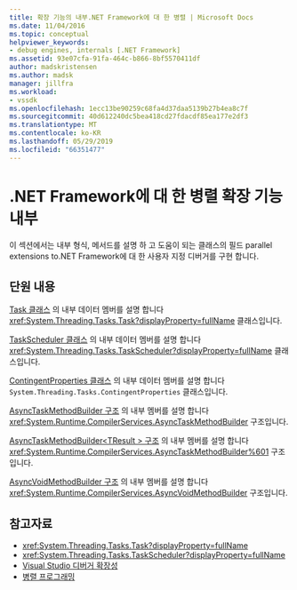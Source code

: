 ```yaml
---
title: 확장 기능의 내부.NET Framework에 대 한 병렬 | Microsoft Docs
ms.date: 11/04/2016
ms.topic: conceptual
helpviewer_keywords:
- debug engines, internals [.NET Framework]
ms.assetid: 93e07cfa-91fa-464c-b866-8bf5570411df
author: madskristensen
ms.author: madsk
manager: jillfra
ms.workload:
- vssdk
ms.openlocfilehash: 1ecc13be90259c68fa4d37daa5139b27b4ea8c7f
ms.sourcegitcommit: 40d612240dc5bea418cd27fdacdf85ea177e2df3
ms.translationtype: MT
ms.contentlocale: ko-KR
ms.lasthandoff: 05/29/2019
ms.locfileid: "66351477"
---
```

# <a name="parallel-extension-internals-for-the-net-framework"></a>.NET Framework에 대 한 병렬 확장 기능 내부
이 섹션에서는 내부 형식, 메서드를 설명 하 고 도움이 되는 클래스의 필드 parallel extensions to.NET Framework에 대 한 사용자 지정 디버거를 구현 합니다.

## <a name="in-this-section"></a>단원 내용
 [Task 클래스](../../extensibility/debugger/task-class-internal-members.md) 의 내부 데이터 멤버를 설명 합니다 <xref:System.Threading.Tasks.Task?displayProperty=fullName> 클래스입니다.

 [TaskScheduler 클래스](../../extensibility/debugger/taskscheduler-class-internal-members.md) 의 내부 데이터 멤버를 설명 합니다 <xref:System.Threading.Tasks.TaskScheduler?displayProperty=fullName> 클래스입니다.

 [ContingentProperties 클래스](../../extensibility/debugger/contingentproperties-class-internal-members.md) 의 내부 데이터 멤버를 설명 합니다 `System.Threading.Tasks.ContingentProperties` 클래스입니다.

 [AsyncTaskMethodBuilder 구조](../../extensibility/debugger/asynctaskmethodbuilder-structure-internal-members.md) 의 내부 멤버를 설명 합니다 <xref:System.Runtime.CompilerServices.AsyncTaskMethodBuilder> 구조입니다.

 [AsyncTaskMethodBuilder\<TResult > 구조](../../extensibility/debugger/asynctaskmethodbuilder-tresult-structure-internal-members.md) 의 내부 멤버를 설명 합니다 <xref:System.Runtime.CompilerServices.AsyncTaskMethodBuilder%601> 구조입니다.

 [AsyncVoidMethodBuilder 구조](../../extensibility/debugger/asyncvoidmethodbuilder-structure-internal-members.md) 의 내부 멤버를 설명 합니다 <xref:System.Runtime.CompilerServices.AsyncVoidMethodBuilder> 구조입니다.

## <a name="see-also"></a>참고자료
- <xref:System.Threading.Tasks.Task?displayProperty=fullName>
- <xref:System.Threading.Tasks.TaskScheduler?displayProperty=fullName>
- [Visual Studio 디버거 확장성](../../extensibility/debugger/visual-studio-debugger-extensibility.md)
- [병렬 프로그래밍](/dotnet/standard/parallel-programming/index)